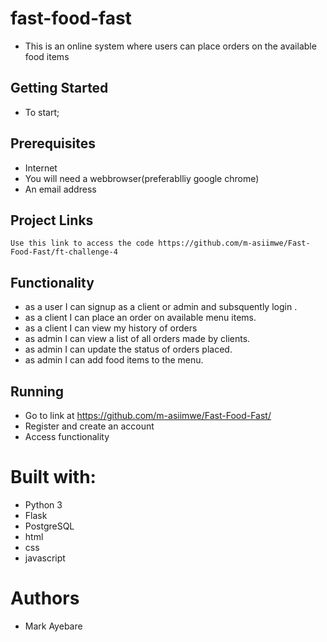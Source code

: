 # fast-food-fast

- This is an online system where users can place orders on the available food items

## Getting Started

- To start;

## Prerequisites

- Internet
- You will need a webbrowser(preferablliy google chrome)
- An email address

## Project Links

``` Use this link to access the code https://github.com/m-asiimwe/Fast-Food-Fast/ft-challenge-4 ```

## Functionality 

- as a user I can signup as a client or admin and subsquently login .
- as a client I can place an order on available menu items.
- as a client I can view my history of orders
- as admin I can view a list of all orders made by clients.
- as admin I can update the status of orders placed.
- as admin I can add food items to the menu.


## Running

- Go to link at https://github.com/m-asiimwe/Fast-Food-Fast/
- Register and create an account
- Access functionality

# Built with:

- Python 3
- Flask
- PostgreSQL
- html
- css
- javascript

# Authors

- Mark Ayebare